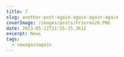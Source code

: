 ```yaml
---
title: 7
slug: another-post-again-again-again-again
coverImage: /images/posts/Frieren20.PNG
date: 2023-05-22T21:55:15.361Z
excerpt: News
tags:
  - newagainagain
---
```

